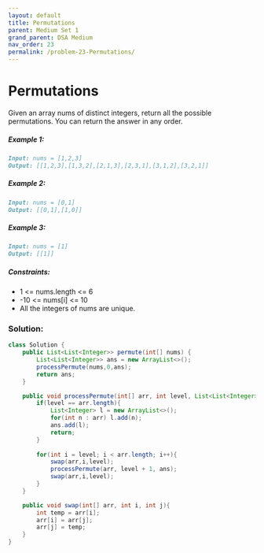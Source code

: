 ```yaml
---
layout: default
title: Permutations
parent: Medium Set 1
grand_parent: DSA Medium
nav_order: 23
permalink: /problem-23-Permutations/
---
```

# Permutations
Given an array nums of distinct integers, return all the possible permutations. You can return the answer in any order.

##### Example 1:
```markdown
Input: nums = [1,2,3]
Output: [[1,2,3],[1,3,2],[2,1,3],[2,3,1],[3,1,2],[3,2,1]]
```
##### Example 2:
```markdown
Input: nums = [0,1]
Output: [[0,1],[1,0]]
```
##### Example 3:
```markdown
Input: nums = [1]
Output: [[1]]
```
##### Constraints:
* 1 <= nums.length <= 6
* -10 <= nums[i] <= 10
* All the integers of nums are unique.

### Solution: 
```java
class Solution {
    public List<List<Integer>> permute(int[] nums) {
        List<List<Integer>> ans = new ArrayList<>();
        processPermute(nums,0,ans);
        return ans;
    }

    public void processPermute(int[] arr, int level, List<List<Integer>> ans){
        if(level == arr.length){
            List<Integer> l = new ArrayList<>();
            for(int n : arr) l.add(n);
            ans.add(l);
            return;
        }
           
        for(int i = level; i < arr.length; i++){
            swap(arr,i,level);
            processPermute(arr, level + 1, ans);
            swap(arr,i,level);
        }
    }

    public void swap(int[] arr, int i, int j){
        int temp = arr[i];
        arr[i] = arr[j];
        arr[j] = temp;
    }
}
```